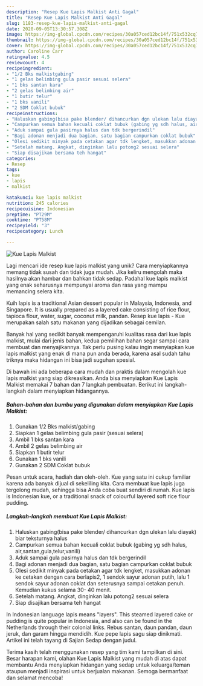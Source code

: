 ```yaml
---
description: "Resep Kue Lapis Malkist Anti Gagal"
title: "Resep Kue Lapis Malkist Anti Gagal"
slug: 1183-resep-kue-lapis-malkist-anti-gagal
date: 2020-09-05T13:30:57.308Z
image: https://img-global.cpcdn.com/recipes/30a057ced12bc14f/751x532cq70/kue-lapis-malkist-foto-resep-utama.jpg
thumbnail: https://img-global.cpcdn.com/recipes/30a057ced12bc14f/751x532cq70/kue-lapis-malkist-foto-resep-utama.jpg
cover: https://img-global.cpcdn.com/recipes/30a057ced12bc14f/751x532cq70/kue-lapis-malkist-foto-resep-utama.jpg
author: Caroline Carr
ratingvalue: 4.5
reviewcount: 4
recipeingredient:
- "1/2 Bks malkistgabing"
- "1 gelas belimbing gula pasir sesuai selera"
- "1 bks santan kara"
- "2 gelas belimbing air"
- "1 butir telur"
- "1 bks vanili"
- "2 SDM Coklat bubuk"
recipeinstructions:
- "Haluskan gabing(bisa pake blender/ dihancurkan dgn ulekan lalu diayak) biar teksturnya halus"
- "Campurkan semua bahan kecuali coklat bubuk (gabing yg sdh halus, air,santan,gula,telur,vanili)"
- "Aduk sampai gula pasirnya halus dan tdk bergerindil"
- "Bagi adonan menjadi dua bagian, satu bagian campurkan coklat bubuk"
- "Olesi sedikit minyak pada cetakan agar tdk lengket, masukkan adonan ke cetakan dengan cara berlapis2, 1 sendok sayur adonan putih, lalu 1 sendok sayur adonan coklat dan seterusnya sampai cetakan penuh. Kemudian kukus selama 30- 40 menit."
- "Setelah matang. Angkat, dinginkan lalu potong2 sesuai selera"
- "Siap disajikan bersama teh hangat"
categories:
- Resep
tags:
- kue
- lapis
- malkist

katakunci: kue lapis malkist 
nutrition: 245 calories
recipecuisine: Indonesian
preptime: "PT29M"
cooktime: "PT58M"
recipeyield: "3"
recipecategory: Lunch

---
```



![Kue Lapis Malkist](https://img-global.cpcdn.com/recipes/30a057ced12bc14f/751x532cq70/kue-lapis-malkist-foto-resep-utama.jpg)

Lagi mencari ide resep kue lapis malkist yang unik? Cara menyiapkannya memang tidak susah dan tidak juga mudah. Jika keliru mengolah maka hasilnya akan hambar dan bahkan tidak sedap. Padahal kue lapis malkist yang enak seharusnya mempunyai aroma dan rasa yang mampu memancing selera kita.

Kuih lapis is a traditional Asian dessert popular in Malaysia, Indonesia, and Singapore. It is usually prepared as a layered cake consisting of rice flour, tapioca flour, water, sugar, coconut milk, pandan. Resep kue lapis - Kue merupakan salah satu makanan yang dijadikan sebagai cemilan.

Banyak hal yang sedikit banyak mempengaruhi kualitas rasa dari kue lapis malkist, mulai dari jenis bahan, kedua pemilihan bahan segar sampai cara membuat dan menyajikannya. Tak perlu pusing kalau ingin menyiapkan kue lapis malkist yang enak di mana pun anda berada, karena asal sudah tahu triknya maka hidangan ini bisa jadi suguhan spesial.


Di bawah ini ada beberapa cara mudah dan praktis dalam mengolah kue lapis malkist yang siap dikreasikan. Anda bisa menyiapkan Kue Lapis Malkist memakai 7 bahan dan 7 langkah pembuatan. Berikut ini langkah-langkah dalam menyiapkan hidangannya.

<!--inarticleads1-->

##### Bahan-bahan dan bumbu yang digunakan dalam menyiapkan Kue Lapis Malkist:

1. Gunakan 1/2 Bks malkist/gabing
1. Siapkan 1 gelas belimbing gula pasir (sesuai selera)
1. Ambil 1 bks santan kara
1. Ambil 2 gelas belimbing air
1. Siapkan 1 butir telur
1. Gunakan 1 bks vanili
1. Gunakan 2 SDM Coklat bubuk


Pesan untuk acara, hadiah dan oleh-oleh. Kue yang satu ini cukup familiar karena ada banyak dijual di sekeliling kita. Cara membuat kue lapis juga tergolong mudah, sehingga bisa Anda coba buat sendiri di rumah. Kue lapis is Indonesian kue, or a traditional snack of colourful layered soft rice flour pudding. 

<!--inarticleads2-->

##### Langkah-langkah membuat Kue Lapis Malkist:

1. Haluskan gabing(bisa pake blender/ dihancurkan dgn ulekan lalu diayak) biar teksturnya halus
1. Campurkan semua bahan kecuali coklat bubuk (gabing yg sdh halus, air,santan,gula,telur,vanili)
1. Aduk sampai gula pasirnya halus dan tdk bergerindil
1. Bagi adonan menjadi dua bagian, satu bagian campurkan coklat bubuk
1. Olesi sedikit minyak pada cetakan agar tdk lengket, masukkan adonan ke cetakan dengan cara berlapis2, 1 sendok sayur adonan putih, lalu 1 sendok sayur adonan coklat dan seterusnya sampai cetakan penuh. Kemudian kukus selama 30- 40 menit.
1. Setelah matang. Angkat, dinginkan lalu potong2 sesuai selera
1. Siap disajikan bersama teh hangat


In Indonesian language lapis means &#34;layers&#34;. This steamed layered cake or pudding is quite popular in Indonesia, and also can be found in the Netherlands through their colonial links. Rebus santan, daun pandan, daun jeruk, dan garam hingga mendidih. Kue pepe lapis sagu siap dinikmati. Artikel ini telah tayang di Sajian Sedap dengan judul. 

Terima kasih telah menggunakan resep yang tim kami tampilkan di sini. Besar harapan kami, olahan Kue Lapis Malkist yang mudah di atas dapat membantu Anda menyiapkan hidangan yang sedap untuk keluarga/teman ataupun menjadi inspirasi untuk berjualan makanan. Semoga bermanfaat dan selamat mencoba!
